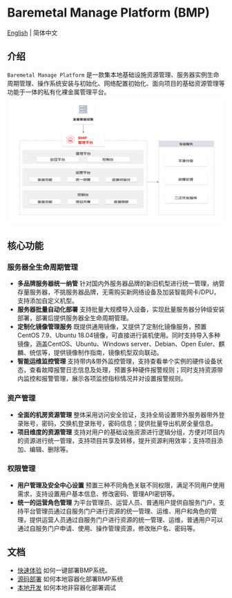 # Baremetal Manage Platform (BMP)

[English](README.md) | 简体中文

## 介绍

`Baremetal Manage Platform` 是一款集本地基础设施资源管理、服务器实例生命周期管理、操作系统安装与初始化、网络配置初始化、面向项目的基础资源管理等功能于一体的私有化裸金属管理平台。
![bmp.png](docs/zh/bmp-deploy/picture/bmp.png)
## 核心功能
### 服务器全生命周期管理
- **多品牌服务器统一纳管**
  针对国内外服务器品牌的新旧机型进行统一管理，纳管存量服务器，不挑服务器品牌，无需购买新网络设备及加装智能网卡/DPU，支持添加自定义机型。
- **服务器批量自动化部署**
  支持批量大规模导入设备，实现批量服务器分钟级安装部署，部署后提供服务器全生命周期管理。
- **定制化镜像管理服务**
  既提供通用镜像，又提供了定制化镜像服务，预置CentOS 7.9、Ubuntu 18.04镜像，可直接进行装机使用。同时支持导入多种镜像，涵盖CentOS、Ubuntu、Windows server、Debian、Open Euler、麒麟、统信等，提供镜像制作指南，镜像机型双向联动。
- **智能运维监控管理**
  支持带内&带外监控管理，支持查看单个实例的硬件设备状态，查看故障报警日志信息及处理，预置多种硬件报警规则；同时支持资源带内监控和报警管理，展示各项监控指标情况并对设置报警规则。

### 资产管理
- **全面的机房资源管理**
整体采用访问安全验证，支持全局设置带外服务器带外登录账号，密码，交换机登录账号，密码信息；提供批量导出机房全量信息。
- **项目维度的资源管理**
支持对用户的基础设施资源进行逻辑分组，方便对项目内的资源进行统一管理，支持项目共享及转移，提升资源利用效率；支持项目添加、编辑、删除等。

### 权限管理
- **用户管理及安全中心设置**
预置三种不同角色关联不同权限，满足不同用户使用需求，支持设置用户基本信息、修改密码、管理API密钥等。
- **统一的运营角色管理**
为平台管理员、运营人员、普通用户提供自服务门户，支持平台管理员通过自服务门户进行资源的统一管理、运维、用户和角色的管理，提供运营人员通过自服务门户进行资源的统一管理、运维，普通用户可以通过自服务门户申请、使用、操作管理资源，修改账户名、密码等。


## 文档

- [快速体验](docs/zh/setup.md) 如何一键部署BMP系统。
- [源码部署](docs/zh/develop.md) 如何本地容器化部署BMP系统
- [本地开发](docs/zh/local-develop.md) 如何本地非容器化部署调试